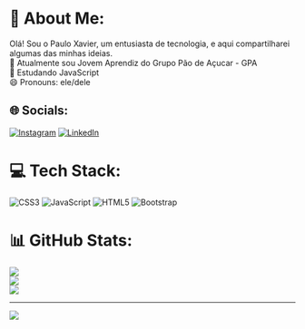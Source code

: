# 💫 About Me:
Olá! Sou o Paulo Xavier, um entusiasta de tecnologia, e aqui compartilharei algumas das minhas ideias.<br>🔭 Atualmente sou Jovem Aprendiz do Grupo Pão de Açucar - GPA<br>🌱 Estudando JavaScript<br>😄 Pronouns: ele/dele


## 🌐 Socials:
[![Instagram](https://img.shields.io/badge/Instagram-%23E4405F.svg?logo=Instagram&logoColor=white)](https://instagram.com/https://www.instagram.com/__pauloxavier/) [![LinkedIn](https://img.shields.io/badge/LinkedIn-%230077B5.svg?logo=linkedin&logoColor=white)](https://linkedin.com/in/https://www.linkedin.com/in/paulo-henrique18/) 

# 💻 Tech Stack:
![CSS3](https://img.shields.io/badge/css3-%231572B6.svg?style=for-the-badge&logo=css3&logoColor=white) ![JavaScript](https://img.shields.io/badge/javascript-%23323330.svg?style=for-the-badge&logo=javascript&logoColor=%23F7DF1E) ![HTML5](https://img.shields.io/badge/html5-%23E34F26.svg?style=for-the-badge&logo=html5&logoColor=white) ![Bootstrap](https://img.shields.io/badge/bootstrap-%238511FA.svg?style=for-the-badge&logo=bootstrap&logoColor=white)
# 📊 GitHub Stats:
![](https://github-readme-stats.vercel.app/api?username=PauloXaviers&theme=radical&hide_border=false&include_all_commits=false&count_private=false)<br/>
![](https://github-readme-streak-stats.herokuapp.com/?user=PauloXaviers&theme=radical&hide_border=false)<br/>
![](https://github-readme-stats.vercel.app/api/top-langs/?username=PauloXaviers&theme=radical&hide_border=false&include_all_commits=false&count_private=false&layout=compact)

---
[![](https://visitcount.itsvg.in/api?id=PauloXaviers&icon=0&color=0)](https://visitcount.itsvg.in)

<!-- Proudly created with GPRM ( https://gprm.itsvg.in ) -->


